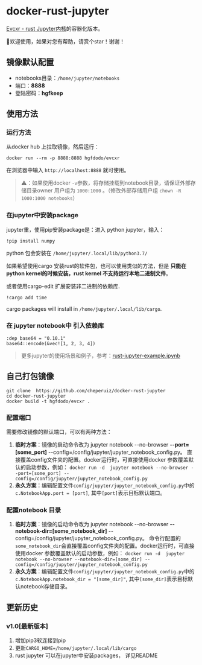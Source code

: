 # docker-rust-jupyter

[Evcxr - rust Jupyter内核](https://github.com/google/evcxr)的容器化版本。

👏欢迎使用，如果对您有帮助，请赏个star！谢谢！

## 镜像默认配置

* notebooks目录：`/home/jupyter/notebooks`
* 端口：**8888**
* 登陆密码：**hgfkeep**



## 使用方法

### 运行方法

从docker hub 上拉取镜像，然后运行：

`docker run --rm -p 8888:8888 hgfdodo/evcxr`

在浏览器中输入 `http://localhost:8888` 就可使用。

> ⚠️：如果使用docker `-v`参数，将存储挂载到notebook目录，请保证外部存储目录owner 用户组为 `1000:1000` 。（修改外部存储用户组 `chown -R 1000:1000 notebooks`）

### 在jupyter中安装package

jupyter重，使用pip安装package是：进入 python jupyter，输入：

```
!pip install numpy
```

python 包会安装在 `/home/jupyter/.local/lib/python3.7/`

如果希望使用cargo 安装rust的软件包，也可以使用类似的方法，但是 **只能在python kernel的时候安装，rust kernel 不支持运行本地二进制文件**。

或者使用cargo-edit 扩展安装非二进制的依赖库.

```
!cargo add time
```

cargo packages will install in `/home/jupyter/.local/lib/cargo`.

### 在 jupyter notebook中 引入依赖库

```
:dep base64 = "0.10.1"
base64::encode(&vec![1, 2, 3, 4])
```

> 更多jupyter的使用场景和例子，参考：[rust-jupyter-example.ipynb](https://github.com/hgfkeep/rust-jupyter/blob/master/rust-jupyter-example.ipynb)

## 自己打包镜像


```
git clone  https://github.com/cheperuiz/docker-rust-jupyter
cd docker-rust-jupyter
docker build -t hgfdodo/evcxr .
```

### 配置端口

需要修改镜像的默认端口，可以有两种方法：

1. **临时方案**：镜像的启动命令改为  jupyter notebook --no-browser **--port=[some_port]** --config=/config/jupyter/jupyter_notebook_config.py。 直接覆盖config文件夹的配置。docker运行时，可直接使用docker 参数覆盖默认的启动参数，例如： `docker run -d  jupyter notebook --no-browser --port=[some_port] --config=/config/jupyter/jupyter_notebook_config.py`
2. **永久方案**：编辑配置文件`config/jupyter/jupyter_notebook_config.py`中的`c.NotebookApp.port = [port]`, 其中`[port]`表示目标默认端口。



### 配置notebook 目录

1. **临时方案**：镜像的启动命令改为  jupyter notebook --no-browser **--notebook-dir=[some_notebook_dir]** --config=/config/jupyter/jupyter_notebook_config.py。 命令行配置的`some_notebook_dir`会直接覆盖config文件夹的配置。docker运行时，可直接使用docker 参数覆盖默认的启动参数，例如： `docker run -d  jupyter notebook --no-browser --notebook-dir=[some_dir] --config=/config/jupyter/jupyter_notebook_config.py`
2. **永久方案**：编辑配置文件`config/jupyter/jupyter_notebook_config.py`中的`c.NotebookApp.notebook_dir = "[some_dir]"`, 其中`[some_dir]`表示目标默认notebook存储目录。


## 更新历史

### v1.0[最新版本]

1. 增加pip3软连接到pip
2. 更新`CARGO_HOME=/home/jupyter/.local/lib/cargo`
3. rust jupyter 可以在jupyter中安装packages， 详见README


